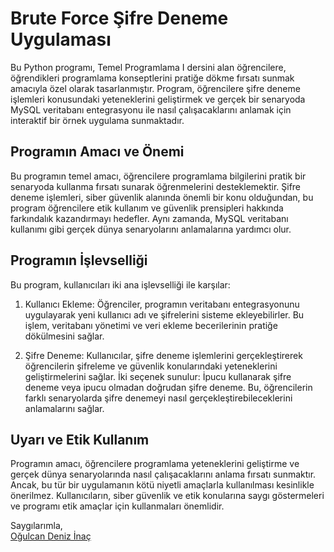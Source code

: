 # Brute Force Şifre Deneme Uygulaması

Bu Python programı, Temel Programlama I dersini alan öğrencilere, öğrendikleri programlama konseptlerini pratiğe dökme fırsatı sunmak amacıyla özel olarak tasarlanmıştır. Program, öğrencilere şifre deneme işlemleri konusundaki yeteneklerini geliştirmek ve gerçek bir senaryoda MySQL veritabanı entegrasyonu ile nasıl çalışacaklarını anlamak için interaktif bir örnek uygulama sunmaktadır.

## Programın Amacı ve Önemi

Bu programın temel amacı, öğrencilere programlama bilgilerini pratik bir senaryoda kullanma fırsatı sunarak öğrenmelerini desteklemektir. Şifre deneme işlemleri, siber güvenlik alanında önemli bir konu olduğundan, bu program öğrencilere etik kullanım ve güvenlik prensipleri hakkında farkındalık kazandırmayı hedefler. Aynı zamanda, MySQL veritabanı kullanımı gibi gerçek dünya senaryolarını anlamalarına yardımcı olur.

## Programın İşlevselliği

Bu program, kullanıcıları iki ana işlevselliği ile karşılar:

1. Kullanıcı Ekleme: Öğrenciler, programın veritabanı entegrasyonunu uygulayarak yeni kullanıcı adı ve şifrelerini sisteme ekleyebilirler. Bu işlem, veritabanı yönetimi ve veri ekleme becerilerinin pratiğe dökülmesini sağlar.

2. Şifre Deneme: Kullanıcılar, şifre deneme işlemlerini gerçekleştirerek öğrencilerin şifreleme ve güvenlik konularındaki yeteneklerini geliştirmelerini sağlar. İki seçenek sunulur: İpucu kullanarak şifre deneme veya ipucu olmadan doğrudan şifre deneme. Bu, öğrencilerin farklı senaryolarda şifre denemeyi nasıl gerçekleştirebileceklerini anlamalarını sağlar.

## Uyarı ve Etik Kullanım

Programın amacı, öğrencilere programlama yeteneklerini geliştirme ve gerçek dünya senaryolarında nasıl çalışacaklarını anlama fırsatı sunmaktır. Ancak, bu tür bir uygulamanın kötü niyetli amaçlarla kullanılması kesinlikle önerilmez. Kullanıcıların, siber güvenlik ve etik konularına saygı göstermeleri ve programı etik amaçlar için kullanmaları önemlidir.

Saygılarımla,  
[Oğulcan Deniz İnaç](https://github.com/ogulcandeniz-inac)
